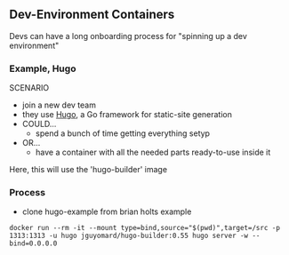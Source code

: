 ## Dev-Environment Containers
Devs can have a long onboarding process for "spinning up a dev environment"

### Example, Hugo
SCENARIO
- join a new dev team
- they use [Hugo](https://gohugo.io), a Go framework for static-site generation
- COULD...
	- spend a bunch of time getting everything setyp
- OR...
	- have a container with all the needed parts ready-to-use inside it

Here, this will use the 'hugo-builder' image

### Process
- clone hugo-example from brian holts example

```
docker run --rm -it --mount type=bind,source="$(pwd)",target=/src -p 1313:1313 -u hugo jguyomard/hugo-builder:0.55 hugo server -w --bind=0.0.0.0
 ``` 